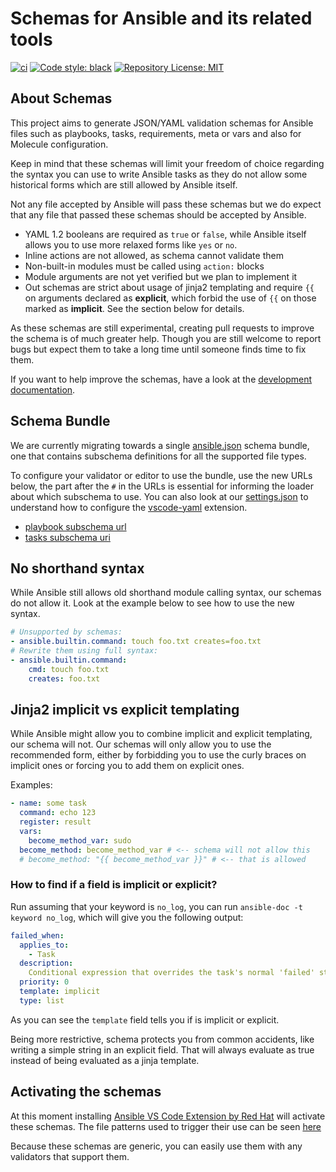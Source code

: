 # Schemas for Ansible and its related tools

[![ci](https://github.com/ansible-community/schemas/actions/workflows/npm.yml/badge.svg)](https://github.com/ansible-community/schemas/actions/workflows/npm.yml)
[![Code style: black](https://img.shields.io/badge/code%20style-black-000000.svg)](https://github.com/psf/black)
[![Repository License: MIT](https://img.shields.io/badge/license-MIT-brightgreen.svg)](LICENSE)

## About Schemas

This project aims to generate JSON/YAML validation schemas for Ansible files
such as playbooks, tasks, requirements, meta or vars and also for Molecule
configuration.

Keep in mind that these schemas will limit your freedom of choice regarding the
syntax you can use to write Ansible tasks as they do not allow some historical
forms which are still allowed by Ansible itself.

Not any file accepted by Ansible will pass these schemas but we do expect that
any file that passed these schemas should be accepted by Ansible.

- YAML 1.2 booleans are required as `true` or `false`, while Ansible itself
  allows you to use more relaxed forms like `yes` or `no`.
- Inline actions are not allowed, as schema cannot validate them
- Non-built-in modules must be called using `action:` blocks
- Module arguments are not yet verified but we plan to implement it
- Out schemas are strict about usage of jinja2 templating and require `{{` on
  arguments declared as **explicit**, which forbid the use of `{{` on those
  marked as **implicit**. See the section below for details.

As these schemas are still experimental, creating pull requests to improve the
schema is of much greater help. Though you are still welcome to report bugs but
expect them to take a long time until someone finds time to fix them.

If you want to help improve the schemas, have a look at the
[development documentation](CONTRIBUTING.md).

## Schema Bundle

We are currently migrating towards a single [ansible.json](/f/ansible.json)
schema bundle, one that contains subschema definitions for all the supported
file types.

To configure your validator or editor to use the bundle, use the new URLs below,
the part after the `#` in the URLs is essential for informing the loader about
which subschema to use. You can also look at our
[settings.json](.vscode/settings.json) to understand how to configure the
[vscode-yaml](https://marketplace.visualstudio.com/items?itemName=redhat.vscode-yaml)
extension.

- [playbook subschema url](https://raw.githubusercontent.com/ansible/schemas/main/f/ansible.json#/$defs/playbook)
- [tasks subschema uri](https://raw.githubusercontent.com/ansible/schemas/main/f/ansible.json#/$defs/tasks)

## No shorthand syntax

While Ansible still allows old shorthand module calling syntax, our schemas do
not allow it. Look at the example below to see how to use the new syntax.

```yaml
# Unsupported by schemas:
- ansible.builtin.command: touch foo.txt creates=foo.txt
# Rewrite them using full syntax:
- ansible.builtin.command:
    cmd: touch foo.txt
    creates: foo.txt
```

## Jinja2 implicit vs explicit templating

While Ansible might allow you to combine implicit and explicit templating, our
schema will not. Our schemas will only allow you to use the recommended form,
either by forbidding you to use the curly braces on implicit ones or forcing you
to add them on explicit ones.

Examples:

```yaml
- name: some task
  command: echo 123
  register: result
  vars:
    become_method_var: sudo
  become_method: become_method_var # <-- schema will not allow this
  # become_method: "{{ become_method_var }}" # <-- that is allowed
```

### How to find if a field is implicit or explicit?

Run assuming that your keyword is `no_log`, you can run
`ansible-doc -t keyword no_log`, which will give you the following output:

```yaml
failed_when:
  applies_to:
    - Task
  description:
    Conditional expression that overrides the task's normal 'failed' status.
  priority: 0
  template: implicit
  type: list
```

As you can see the `template` field tells you if is implicit or explicit.

Being more restrictive, schema protects you from common accidents, like writing
a simple string in an explicit field. That will always evaluate as true instead
of being evaluated as a jinja template.

## Activating the schemas

At this moment installing
[Ansible VS Code Extension by Red Hat](https://marketplace.visualstudio.com/items?itemName=redhat.ansible)
will activate these schemas. The file patterns used to trigger their use can be
seen
[here](https://github.com/ansible-community/vscode-ansible/blob/master/package.json#L44-L94)

Because these schemas are generic, you can easily use them with any validators
that support them.
